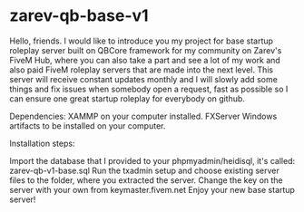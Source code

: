 # zarev-qb-base-v1
Hello, friends. I would like to introduce you my project for base startup roleplay server built on QBCore framework for my community on Zarev's FiveM Hub, where you can also take a part
and see a lot of my work and also paid FiveM roleplay servers that are made into the next level. This server will receive constant updates monthly and I will slowly add some things and fix issues
when somebody open a request, fast as possible so I can ensure one great startup roleplay for everybody on github.

Dependencies:
XAMMP on your computer installed.
FXServer Windows artifacts to be installed on your computer.

Installation steps:

Import the database that I provided to your phpmyadmin/heidisql, it's called: zarev-qb-v1-base.sql
Run the txadmin setup and choose existing server files to the folder, where you extracted the server.
Change the key on the server with your own from keymaster.fivem.net
Enjoy your new base startup server!
